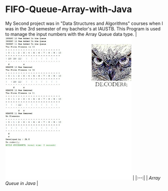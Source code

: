 # FIFO-Queue-Array-with-Java

My Second project was in "Data Structures and Algorithms" courses when I was in the 3rd semester of my bachelor's at IAUSTB. This Program is used to manage the input numbers with the Array Queue data type.
| <img src="out.jpg" alt="BookStore with Linked List" width="400"/> | 
|:--:| 
| *Array Queue in Java* |


